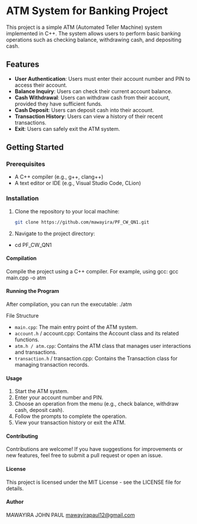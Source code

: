 # ATM System for Banking Project 

This project is a simple ATM (Automated Teller Machine) system implemented in C++. The system allows users to perform basic banking operations such as checking balance, withdrawing cash, and depositing cash. 

## Features

- **User Authentication**: Users must enter their account number and PIN to access their account.
- **Balance Inquiry**: Users can check their current account balance.
- **Cash Withdrawal**: Users can withdraw cash from their account, provided they have sufficient funds.
- **Cash Deposit**: Users can deposit cash into their account.
- **Transaction History**: Users can view a history of their recent transactions.
- **Exit**: Users can safely exit the ATM system.

## Getting Started

### Prerequisites

- A C++ compiler (e.g., g++, clang++)
- A text editor or IDE (e.g., Visual Studio Code, CLion)

### Installation

1. Clone the repository to your local machine:
   ```sh
   git clone https://github.com/mawayira/PF_CW_QN1.git

2. Navigate to the project directory:
- cd PF_CW_QN1

#### Compilation
Compile the project using a C++ compiler. For example, using gcc:
gcc main.cpp -o atm

#### Running the Program
After compilation, you can run the executable:
./atm

File Structure
- `main.cpp`: The main entry point of the ATM system.
- `account.h` / account.cpp: Contains the Account class and its related functions.
- `atm.h / atm.cpp`: Contains the ATM class that manages user interactions and transactions.
- `transaction.h` / transaction.cpp: Contains the Transaction class for managing transaction records.

#### Usage
1. Start the ATM system.
2. Enter your account number and PIN.
3. Choose an operation from the menu (e.g., check balance, withdraw cash, deposit cash).
3. Follow the prompts to complete the operation.
4. View your transaction history or exit the ATM.

#### Contributing
Contributions are welcome! If you have suggestions for improvements or new features, feel free to submit a pull request or open an issue.

#### License
This project is licensed under the MIT License - see the LICENSE file for details.

#### Author
MAWAYIRA JOHN PAUL <mawayirapaul12@gmail.com>